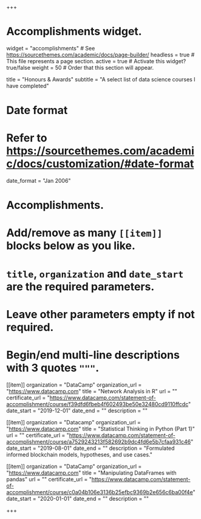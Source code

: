 +++
# Accomplishments widget.
widget = "accomplishments"  # See https://sourcethemes.com/academic/docs/page-builder/
headless = true  # This file represents a page section.
active = true  # Activate this widget? true/false
weight = 50  # Order that this section will appear.

title = "Honours & Awards"
subtitle = "A select list of data science courses I have completed"

# Date format
#   Refer to https://sourcethemes.com/academic/docs/customization/#date-format
date_format = "Jan 2006"

# Accomplishments.
#   Add/remove as many `[[item]]` blocks below as you like.
#   `title`, `organization` and `date_start` are the required parameters.
#   Leave other parameters empty if not required.
#   Begin/end multi-line descriptions with 3 quotes `"""`.

[[item]]
  organization = "DataCamp"
  organization_url = "https://www.datacamp.com"
  title = "Network Analysis in R"
  url = ""
  certificate_url = "https://www.datacamp.com/statement-of-accomplishment/course/f39dfd6fbeb4f602493be50e32480cd9110ffcdc"
  date_start = "2019-12-01"
  date_end = ""
  description = ""

[[item]]
  organization = "Datacamp"
  organization_url = "https://www.datacamp.com"
  title = "Statistical Thinking in Python (Part 1)"
  url = ""
  certificate_url = "https://www.datacamp.com/statement-of-accomplishment/course/a7529243213f582692b9dc4fd6e5b7cfaa931c46"
  date_start = "2019-08-01"
  date_end = ""
  description = "Formulated informed blockchain models, hypotheses, and use cases."
  
[[item]]
  organization = "DataCamp"
  organization_url = "https://www.datacamp.com"
  title = "Manipulating DataFrames with pandas"
  url = ""
  certificate_url = "https://www.datacamp.com/statement-of-accomplishment/course/c0a04b106e3136b25efbc9369b2e656c6ba00f4e"
  date_start = "2020-01-01"
  date_end = ""
  description = ""

+++
